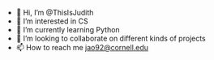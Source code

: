 - 👋 Hi, I’m @ThisIsJudith
- 👀 I’m interested in CS
- 🌱 I’m currently learning Python
- 💞️ I’m looking to collaborate on different kinds of projects
- 📫 How to reach me jao92@cornell.edu

<!---
ThisIsJudith/ThisIsJudith is a ✨ special ✨ repository because its `README.md` (this file) appears on your GitHub profile.
You can click the Preview link to take a look at your changes.
--->
